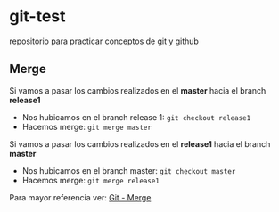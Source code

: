 # git-test
repositorio para practicar conceptos de git y github

Merge
-----------------------------------------------

Si vamos a pasar los cambios realizados en el **master** hacia el branch **release1**

* Nos hubicamos en el branch release 1: `git checkout release1`
* Hacemos merge: `git merge master`

Si vamos a pasar los cambios realizados en el **release1** hacia el branch **master**

* Nos hubicamos en el branch master: `git checkout master`
* Hacemos merge: `git merge release1`

Para mayor referencia ver: [Git - Merge](https://git-scm.com/docs/git-merge)